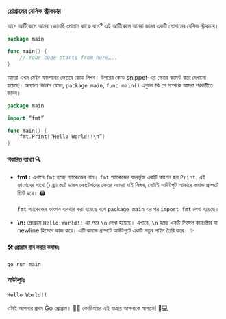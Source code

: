 ### প্রোগ্রামের বেসিক স্ট্রাকচার
আগে আর্টিকেলে আমরা জেনেছি প্রোগ্রাম কাকে বলে? এই আর্টিকেলে আমরা জানব একটি প্রোগামের বেসিক স্ট্রাকচার।

```go
package main 

func main() {
    // Your code starts from here…..
}
```

আমরা এখন মেইন ফাংশনের ভেতরে কোড লিখব। উপরের কোড snippet-এর ভেতর কমেন্ট করে দেখানো হয়েছে। অন্যান্য জিনিস যেমন, `package main`, `func main()` এগুলো কি সে সম্পর্কে আমরা পরবর্তীতে জানব। 

```go
package main 

import “fmt”

func main() {
    fmt.Print(“Hello World!!\n”)    
}
```
#### বিস্তারিত ব্যাখ্যা 🔍
- **fmt :**
    এখানে `fmt` হচ্ছে প্যাকেজের নাম। `fmt` প্যাকেজের অন্তর্ভুক্ত একটি ফাংশন হল `Print`. এই ফাংশনের সাথে () ব্র্যাকেটে ডাবল কোটেশনের ভেতর আমরা যাই লিখব, সেটাই আউটপুট আকারে কমান্ড প্রম্পটে প্রিন্ট হবে। 🖨️

    `fmt` প্যাকেজের ফাংশন ব্যবহার করা হয়েছে বলে `package main` এর পর `import fmt` লেখা হয়েছে। 
- **\n:**
    প্রোগ্রামে `Hello World!!` এর পরে `\n` লেখা হয়েছে। এখানে, `\n` হচ্ছে একটি সিঙ্গেল ক্যারেক্টার যা newline হিসেবে কাজ করে। এটি কমান্ড প্রম্পটে আউটপুটে একটি নতুন লাইন তৈরি করে। ✨

#### 🛠️ প্রোগ্রাম রান করার কমান্ড:
```bash
go run main
```

#### আউটপুটঃ
```code 
Hello World!!
```

এটাই আপনার প্রথম Go প্রোগ্রাম। 🎉🙌 কোডিংয়ের এই যাত্রায় আপনাকে স্বাগতম! 🚀💻
